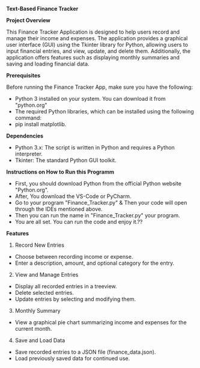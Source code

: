 **Text-Based Finance Tracker**

**Project Overview**

This Finance Tracker Application is designed to help users record and manage their income and expenses. The application provides a graphical user interface (GUI) using the Tkinter library for Python, allowing users to input financial entries, and view, update, and delete them. Additionally, the application offers features such as displaying monthly summaries and saving and loading financial data.

**Prerequisites**

Before running the Finance Tracker App, make sure you have the following:
   - Python 3 installed on your system. You can download it from "python.org"
   - The required Python libraries, which can be installed using the following command:
   - pip install matplotlib.

**Dependencies**
 -  Python 3.x: The script is written in Python and requires a Python interpreter.
 -  Tkinter: The standard Python GUI toolkit.
   
**Instructions  on How to Run this Programm**
- First, you should download Python from the official Python website "Python.org".
- After, You download the VS-Code or PyCharm.
- Go to your program "Finance_Tracker.py" & Then your code will open through the IDEs mentioned above.
- Then you can run the name in "Finance_Tracker.py" your program.
- You are all set. You can run  the code and enjoy it.??

**Features**

1. Record New Entries
- Choose between recording income or expense.
- Enter a description, amount, and optional category for the entry.
2. View and Manage Entries
- Display all recorded entries in a treeview.
- Delete selected entries.
- Update entries by selecting and modifying them.
3. Monthly Summary
- View a graphical pie chart summarizing income and expenses for the current month.
4. Save and Load Data
- Save recorded entries to a JSON file (finance_data.json).
- Load previously saved data for continued use.





